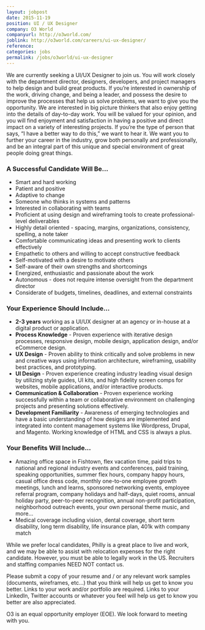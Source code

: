```yaml
---
layout: jobpost
date: 2015-11-19
position: UI / UX Designer
company: O3 World
companyurl: http://o3world.com/
joblink: http://o3world.com/careers/ui-ux-designer/
reference:
categories: jobs
permalink: /jobs/o3world/ui-ux-designer
---
```


We are currently seeking a UI/UX Designer to join us. You will work closely with the department director, designers, developers, and project managers to help design and build great products. If you’re interested in ownership of the work, driving change, and being a leader, and possess the desire to improve the processes that help us solve problems, we want to give you the opportunity. We are interested in big picture thinkers that also enjoy getting into the details of day-to-day work. You will be valued for your opinion, and you will find enjoyment and satisfaction in having a positive and direct impact on a variety of interesting projects. If you’re the type of person that says, “I have a better way to do this,” we want to hear it. We want you to further your career in the industry, grow both personally and professionally, and be an integral part of this unique and special environment of great people doing great things.

### A Successful Candidate Will Be...

* Smart and hard working
* Patient and positive
* Adaptive to change
* Someone who thinks in systems and patterns
* Interested in collaborating with teams
* Proficient at using design and wireframing tools to create professional-level deliverables
* Highly detail oriented - spacing, margins, organizations, consistency, spelling, a note taker
* Comfortable communicating ideas and presenting work to clients effectively
* Empathetic to others and willing to accept constructive feedback
* Self-motivated with a desire to motivate others
* Self-aware of their own strengths and shortcomings
* Energized, enthusiastic and passionate about the work
* Autonomous - does not require intense oversight from the department director
* Considerate of budgets, timelines, deadlines, and external constraints

### Your Experience Should Include...

* **2-3 years** working as a UI/UX designer at an agency or in-house at a digital product or application.
* **Process Knowledge** - Proven experience with iterative design processes, responsive design, mobile design, application design, and/or eCommerce design.
* **UX Design** - Proven ability to think critically and solve problems in new and creative ways using information architecture, wireframing, usability best practices, and prototyping.
* **UI Design** - Proven experience creating industry leading visual design by utilizing style guides, UI kits, and high fidelity screen comps for websites, mobile applications, and/or interactive products.
* **Communication & Collaboration** - Proven experience working successfully within a team or collaborative environment on challenging projects and presenting solutions effectively.
* **Development Familiarity** - Awareness of emerging technologies and have a basic understanding of how designs are implemented and integrated into content management systems like Wordpress, Drupal, and Magento. Working knowledge of HTML and CSS is always a plus.

### Your Benefits Will Include...

* Amazing office space in Fishtown, flex vacation time, paid trips to national and regional industry events and conferences, paid training, speaking opportunities, summer flex hours, company happy hours, casual office dress code, monthly one-to-one employee growth meetings, lunch and learns, sponsored networking events, employee referral program, company holidays and half-days, quiet rooms, annual holiday party, peer-to-peer recognition, annual non-profit participation, neighborhood outreach events, your own personal theme music, and more…
* Medical coverage including vision, dental coverage, short term disability, long term disability, life insurance plan, 401k with company match

While we prefer local candidates, Philly is a great place to live and work, and we may be able to assist with relocation expenses for the right candidate. However, you must be able to legally work in the US. Recruiters and staffing companies NEED NOT contact us.

Please submit a copy of your resume and / or any relevant work samples (documents, wireframes, etc…) that you think will help us get to know you better. Links to your work and/or portfolio are required. Links to your LinkedIn, Twitter accounts or whatever you feel will help us get to know you better are also appreciated.

O3 is an equal opportunity employer (EOE). We look forward to meeting with you.